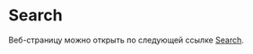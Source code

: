 # Search

Веб-страницу можно открыть по следующей ссылке <a href="https://zuevamarina.github.io/Search" target="_blank" class="Link__StyledLink-sc-14289xe-0 fIqerb">Search</a>.</span>
